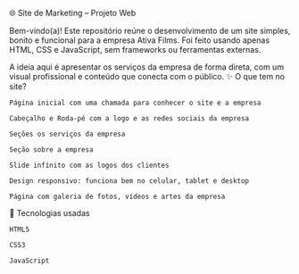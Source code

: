 🌐 Site de Marketing – Projeto Web

Bem-vindo(a)! Este repositório reúne o desenvolvimento de um site simples, bonito e funcional para a empresa Ativa Films. 
Foi feito usando apenas HTML, CSS e JavaScript, sem frameworks ou ferramentas externas.

A ideia aqui é apresentar os serviços da empresa de forma direta, com um visual profissional e conteúdo que conecta com o público.
✨ O que tem no site?

    Página inicial com uma chamada para conhecer o site e a empresa

    Cabeçalho e Roda-pé com a logo e as redes sociais da empresa

    Seções os serviços da empresa

    Seção sobre a empresa

    Slide infínito com as logos dos clientes

    Design responsivo: funciona bem no celular, tablet e desktop

    Página com galeria de fotos, vídeos e artes da empresa

🔧 Tecnologias usadas

    HTML5

    CSS3

    JavaScript
